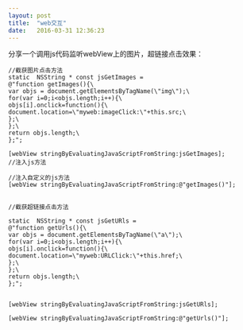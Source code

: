 ```yaml
---
layout: post
title:  "web交互"
date:   2016-03-31 12:36:23
---
```


分享一个调用js代码监听webView上的图片，超链接点击效果：

	//截获图片点击方法
    static  NSString * const jsGetImages =
    @"function getImages(){\
    var objs = document.getElementsByTagName(\"img\");\
    for(var i=0;i<objs.length;i++){\
    objs[i].onclick=function(){\
    document.location=\"myweb:imageClick:\"+this.src;\
    };\
    };\
    return objs.length;\
    };";

    [webView stringByEvaluatingJavaScriptFromString:jsGetImages];
    //注入js方法

    //注入自定义的js方法
    [webView stringByEvaluatingJavaScriptFromString:@"getImages()"];


    //截获超链接点击方法

    static  NSString * const jsGetURls =
    @"function getUrls(){\
    var objs = document.getElementsByTagName(\"a\");\
    for(var i=0;i<objs.length;i++){\
    objs[i].onclick=function(){\
    document.location=\"myweb:URLClick:\"+this.href;\
    };\
    };\
    return objs.length;\
    };";


    [webView stringByEvaluatingJavaScriptFromString:jsGetURls];

    [webView stringByEvaluatingJavaScriptFromString:@"getUrls()"];